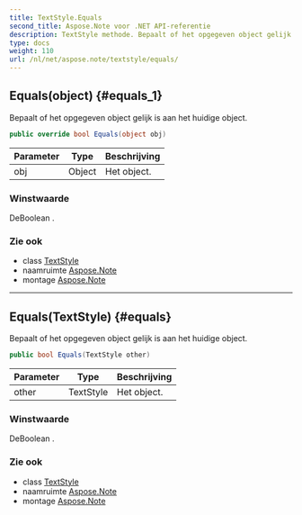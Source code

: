 ```yaml
---
title: TextStyle.Equals
second_title: Aspose.Note voor .NET API-referentie
description: TextStyle methode. Bepaalt of het opgegeven object gelijk is aan het huidige object.
type: docs
weight: 110
url: /nl/net/aspose.note/textstyle/equals/
---
```

## Equals(object) {#equals_1}

Bepaalt of het opgegeven object gelijk is aan het huidige object.

```csharp
public override bool Equals(object obj)
```

| Parameter | Type | Beschrijving |
| --- | --- | --- |
| obj | Object | Het object. |

### Winstwaarde

DeBoolean .

### Zie ook

* class [TextStyle](../)
* naamruimte [Aspose.Note](../../textstyle/)
* montage [Aspose.Note](../../../)

---

## Equals(TextStyle) {#equals}

Bepaalt of het opgegeven object gelijk is aan het huidige object.

```csharp
public bool Equals(TextStyle other)
```

| Parameter | Type | Beschrijving |
| --- | --- | --- |
| other | TextStyle | Het object. |

### Winstwaarde

DeBoolean .

### Zie ook

* class [TextStyle](../)
* naamruimte [Aspose.Note](../../textstyle/)
* montage [Aspose.Note](../../../)


